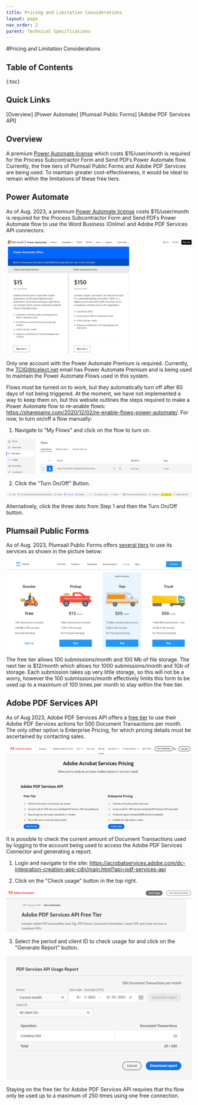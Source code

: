 ```yaml
---
title: Pricing and Limitation Considerations
layout: page
nav_order: 2
parent: Technical Specifications
---
```


#Pricing and Limitation Considerations

<h2>Table of Contents</h2>
{:toc}

<h2>Quick Links</h2>

[Overview]
[Power Automate]
[Plumsail Public Forms]
[Adobe PDF Services API]

<h2>Overview</h2>

A premium [Power Automate license](https://powerautomate.microsoft.com/en-us/pricing/) which costs $15/user/month is required for the Process Subcontractor Form and Send PDFs Power Automate flow. Currently, the free tiers of Plumsail Public Forms and Adobe PDF Services are being used. To maintain greater cost-effectiveness, it would be ideal to remain within the limitations of these free tiers.

<h2>Power Automate</h2>

As of Aug. 2023, a premium [Power Automate license](https://powerautomate.microsoft.com/en-us/pricing/) costs $15/user/month is required for the Process Subcontractor Form and Send PDFs Power Automate flow to use the Word Business (Online) and Adobe PDF Services API connectors. 

![](assets/images/powerAutomate/powerAutomatePricing.png)

Only one account with the Power Automate Premium is required. Currently, the TCIG@tcelect.net email has Power Automate Premium and is being used to maintain the Power Automate Flows used in this system.

Flows must be turned on to work, but they automatically turn off after 60 days of not being triggered. At the moment, we have not implemented a way to keep them on, but this website outlines the steps required to make a Power Automate flow to re-anable flows: https://sharepains.com/2020/12/02/re-enable-flows-power-automate/. For now, to turn on/off a flow manually:

1. Navigate to "My Flows" and click on the flow to turn on.

![](assets/images/powerAutomate/turnOnAFlowStep1.png)

2. Click the "Turn On/Off" Button.

![](assets/images/powerAutomate/turnOnAFlowStep2.png)

Alternatively, click the three dots from Step 1 and then the Turn On/Off button.

<h2>Plumsail Public Forms</h2>

As of Aug. 2023, Plumsail Public Forms offers [several tiers](https://plumsail.com/forms/store/public-forms/) to use its services as shown in the picture below:

![](assets/images/plumsail/plumsailFormsPricing.png)

The free tier allows 100 submissions/month and 100 Mb of file storage. The next tier is $12/month which allows for 1000 submissions/month and 1Gb of storage. Each submission takes up very little storage, so this will not be a worry, however the 100 submissions/month effectively limits this form to be used up to a maximum of 100 times per month to stay within the free tier. 

<h2>Adobe PDF Services API</h2>

As of Aug 2023, Adobe PDF Services API offers a [free tier](https://developer.adobe.com/document-services/pricing/main/) to use their Adobe PDF Services actions for 500 Document Transactions per month. The only other option is Enterprise Pricing, for which pricing details must be ascertained by contacting sales.

![](assets/images/adobeAcrobat/adobePDFServicesAPIPricing.png)

It is possible to check the current amount of Document Transactions used by logging to the account being used to access the Adobe PDF Services Connector and generating a report.

1. Login and navigate to the site: https://acrobatservices.adobe.com/dc-integration-creation-app-cdn/main.html?api=pdf-services-api

2. Click on the "Check usage" button in the top right.

![](assets/images/adobeAcrobat/checkUsageStep1.png)

3. Select the period and client ID to check usage for and click on the "Generate Report" button.

![](assets/images/adobeAcrobat/checkUsageStep2.png)

Staying on the free tier for Adobe PDF Services API requires that ths flow only be used up to a maximum of 250 times using one free connection. 